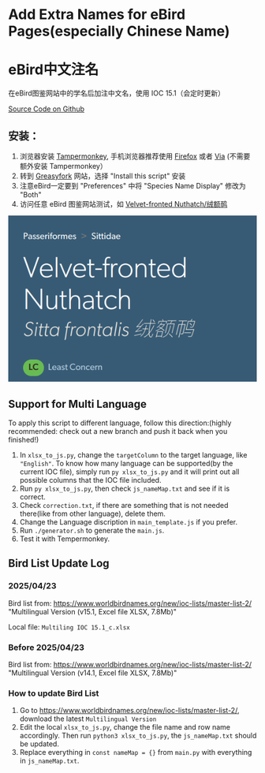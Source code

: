 # Add Extra Names for eBird Pages(especially Chinese Name)

# eBird中文注名
在eBird图鉴网站中的学名后加注中文名，使用 IOC 15.1（会定时更新）

[Source Code on Github](https://github.com/ljk5403/eBirdExtraNames)

## 安装：

1. 浏览器安装 [Tampermonkey](https://www.tampermonkey.net/), 手机浏览器推荐使用 [Firefox](https://www.mozilla.org/en-US/firefox/browsers/mobile/android/) 或者 [Via](https://viayoo.com/zh-cn/) (不需要额外安装 Tampermonkey）
2. 转到 [Greasyfork](https://greasyfork.org/en/scripts/495909-ebird-add-chinese-name-near-scientific-name) 网站，选择 "Install this script" 安装
3. 注意eBird一定要到 "Preferences" 中将 "Species Name Display" 修改为 "Both"
4. 访问任意 eBird 图鉴网站测试，如 [Velvet-fronted Nuthatch/绒额䴓](https://ebird.org/species/vefnut1/L1987536)

![](example.png)


## Support for Multi Language

To apply this script to different language, follow this direction:(highly recommended: check out a new branch and push it back when you finished!)
1. In `xlsx_to_js.py`, change the `targetColumn` to the target language, like `"English"`. To know how many language can be supported(by the current IOC file), simply run `py xlsx_to_js.py` and it will print out all possible columns that the IOC file included.
2. Run `py xlsx_to_js.py`, then check `js_nameMap.txt` and see if it is correct.
3. Check `correction.txt`, if there are something that is not needed there(like from other language), delete them.
4. Change the Language discription in `main_template.js` if you prefer.
5. Run `./generator.sh` to generate the `main.js`.
6. Test it with Tempermonkey.


## Bird List Update Log


### 2025/04/23
Bird list from: <https://www.worldbirdnames.org/new/ioc-lists/master-list-2/> "Multilingual Version (v15.1, Excel file XLSX, 7.8Mb)"

Local file: `Multiling IOC 15.1_c.xlsx`


### Before 2025/04/23
Bird list from: <https://www.worldbirdnames.org/new/ioc-lists/master-list-2/> "Multilingual Version (v14.1, Excel file XLSX, 7.8Mb)"


### How to update Bird List

1. Go to <https://www.worldbirdnames.org/new/ioc-lists/master-list-2/>, download the latest `Multilingual Version`
2. Edit the local `xlsx_to_js.py`, change the file name and row name accordingly. Then run `python3 xlsx_to_js.py`, the `js_nameMap.txt` should be updated.
3. Replace everything in `const nameMap = {}` from `main.py` with everything in `js_nameMap.txt`.
